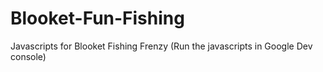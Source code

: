 # Blooket-Fun-Fishing
Javascripts for Blooket Fishing Frenzy
(Run the javascripts in Google Dev console)
